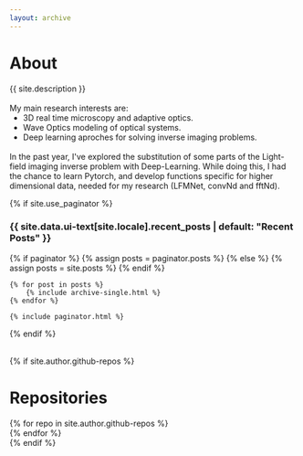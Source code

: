 ```yaml
---
layout: archive
---
```

<h1 class="page__title" itemprop="headline">About</h1>
<article class="text__description">
    {{ site.description }}
    <br>
    <br>
    My main research interests are:
    <ul style="margin-top: 0; margin-bottom: 0;">    
        <li style="margin-top: 0; margin-bottom: 0;">3D real time microscopy and adaptive optics.</li>
        <li style="margin-top: 0; margin-bottom: 0;">Wave Optics modeling of optical systems.</li>
        <li style="margin-top: 0; margin-bottom: 0;">Deep learning aproches for solving inverse imaging problems.</li>
    </ul>
    <br>
    In the past year, I've explored the substitution of some parts of the Light-field imaging inverse problem with Deep-Learning. While doing this, I had the chance to learn Pytorch, and develop functions specific for higher dimensional data, needed for my research (LFMNet, convNd and fftNd).
</article>
  
{% if site.use_paginator %}
    <h3 class="archive__subtitle">{{ site.data.ui-text[site.locale].recent_posts | default: "Recent Posts" }}</h3>
    {% if paginator %}
        {% assign posts = paginator.posts %}
    {% else %}
        {% assign posts = site.posts %}
    {% endif %}

    {% for post in posts %}
        {% include archive-single.html %}
    {% endfor %}

    {% include paginator.html %}
{% endif %}


<br>
{% if site.author.github-repos %}
<h1>Repositories</h1>
<div class="grid__wrapper">
{% for repo in site.author.github-repos %}
  <div class="github-card" data-github="{{repo.name}}" data-width="300em" data-height="" data-theme="default"></div>
{% endfor %}
</div>
<script src="assets/github-cards/src/widget.js"></script>
{% endif %}